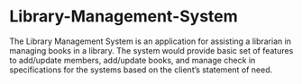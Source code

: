 # Library-Management-System
The Library Management System is an application for assisting a librarian in managing books in a library. The system would provide basic set of features to add/update members, add/update books, and manage check in specifications for the systems based on the client’s statement of need.
